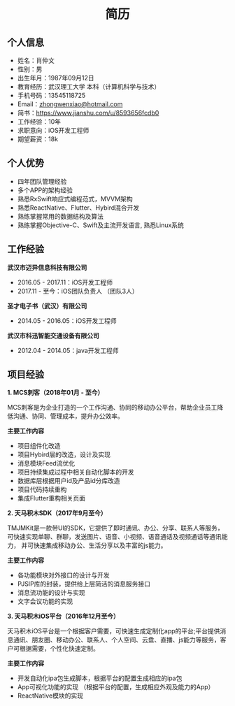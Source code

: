 <h1><center>简历</center></h1>

## 个人信息

* 姓名：肖仲文
* 性别：男
* 出生年月：1987年09月12日
* 教育经历：武汉理工大学 本科（计算机科学与技术）
* 手机号码：13545118725
* Email：zhongwenxiao@hotmail.com
* 简书：https://www.jianshu.com/u/8593656fcdb0
* 工作经验：10年
* 求职意向：iOS开发工程师
* 期望薪资：18k



## 个人优势

* 四年团队管理经验
* 多个APP的架构经验
* 熟悉RxSwift响应式编程范式，MVVM架构
* 熟悉ReactNative、Flutter、Hybird混合开发
* 熟练掌握常用的数据结构及算法
* 熟练掌握Objective-C、Swift及主流开发语言, 熟悉Linux系统



## 工作经验

**武汉市迈异信息科技有限公司**

* 2016.05 - 2017.11：iOS开发工程师
* 2017.11 - 至今：iOS团队负责人 （团队3人）

**圣才电子书（武汉）有限公司**

* 2014.05 - 2016.05：iOS开发工程师

**武汉市科迅智能交通设备有限公司**

* 2012.04 - 2014.05：java开发工程师



## 项目经验

**1. MCS刺客（2018年01月 - 至今）**

​	MCS刺客是为企业打造的一个工作沟通、协同的移动办公平台，帮助企业员工降低沟通、协同、管理成本，提升办公效率。

**主要工作内容**

* 项目组件化改造
* 项目Hybird层的改造，设计及实现
* 消息模块Feed流优化
* 项目持续集成过程中相关自动化脚本的开发
* 数据库层根据用户id及产品id分库改造
* 项目代码持续重构
* 集成Flutter重构相关页面



**2. 天马积木SDK（2017年9月至今）**

​	TMJMKit是一款带UI的SDK，它提供了即时通讯、办公、分享、联系人等服务，可快速实现单聊、群聊，发送图片、语音、小视频、语音通话及视频通话等通讯能力， 并可快速集成移动办公、生活分享以及丰富的js能力。

**主要工作内容**

* 各功能模块对外接口的设计与开发
* PJSIP库的封装，提供给上层简洁的消息服务接口
* 消息流功能的设计与实现
* 文字会议功能的实现



**3. 天马积木iOS平台（2016年12月至今）**

​	天马积木iOS平台是一个根据客户需要，可快速生成定制化app的平台;平台提供消息通讯、朋友圈、移动办公、联系人、个人空间、云盘、直播、js能力等服务，客户可根据需要，个性化快速定制。

**主要工作内容**

* 开发自动化ipa包生成脚本，根据平台的配置生成相应的ipa包
* App可视化功能的实现 （根据平台的配置，生成相应外观及能力的App）
* ReactNative模块的实现